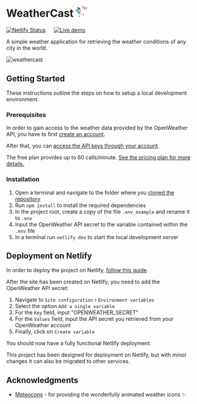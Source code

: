 # WeatherCast <img src="/src/assets/logo.svg" width="30" />
[![Netlify Status](https://api.netlify.com/api/v1/badges/4e566b62-a67b-4b82-aa7e-ab2a412e713f/deploy-status)](https://app.netlify.com/sites/weathercast-demo/deploys) &emsp; [![Live demo](https://img.shields.io/badge/Live_demo-WeatherCast-c36e9f)](https://weathercast-demo.netlify.app/)

A simple weather application for retrieving the weather conditions of any city in the world.

![weathercast](https://github.com/Lucane/WeatherCast/assets/7999446/65231e8d-dfdf-48ea-b821-8adebf628da3)

## Getting Started

These instructions outline the steps on how to setup a local development environment.

### Prerequisites

In order to gain access to the weather data provided by the OpenWeather API, you have to first [create an account](https://home.openweathermap.org/users/sign_up).

After that, you can [access the API keys through your account](https://home.openweathermap.org/api_keys).

The free plan provides up to 60 calls/minute. [See the pricing plan for more details.](https://openweathermap.org/full-price#current)

### Installation

1. Open a terminal and navigate to the folder where you [cloned the repository](https://docs.github.com/en/repositories/creating-and-managing-repositories/cloning-a-repository)
2. Run `npm install` to install the required dependencies
3. In the project root, create a copy of the file `.env_example` and rename it to `.env`
4. Input the OpenWeather API secret to the variable contained within the `.env` file
5. In a terminal run `netlify dev` to start the local development server

## Deployment on Netlify

In order to deploy the project on Netlify, [follow this guide](https://www.netlify.com/blog/2016/09/29/a-step-by-step-guide-deploying-on-netlify/).

After the site has been created on Netlify, you need to add the OpenWeather API secret:
1. Navigate to `Site configuration` › `Environment variables`
2. Select the option `Add a single variable`
3. For the `Key` field, input "OPENWEATHER_SECRET"
4. For the `Values` field, input the API secret you retrieved from your OpenWeather account
5. Finally, click on `Create variable`

You should now have a fully functional Netlify deployment.

This project has been designed for deployment on Netlify, but with minor changes it can also be migrated to other services.

## Acknowledgments

* [Meteocons](https://github.com/basmilius/weather-icons) - for providing the wonderfully animated weather icons ✨
